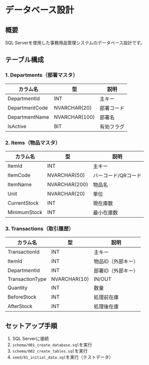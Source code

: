 # データベース設計

## 概要
SQL Serverを使用した事務用品管理システムのデータベース設計です。

## テーブル構成

### 1. Departments（部署マスタ）
| カラム名 | 型 | 説明 |
|---------|-----|------|
| DepartmentId | INT | 主キー |
| DepartmentCode | NVARCHAR(20) | 部署コード |
| DepartmentName | NVARCHAR(100) | 部署名 |
| IsActive | BIT | 有効フラグ |

### 2. Items（物品マスタ）
| カラム名 | 型 | 説明 |
|---------|-----|------|
| ItemId | INT | 主キー |
| ItemCode | NVARCHAR(50) | バーコード/QRコード |
| ItemName | NVARCHAR(200) | 物品名 |
| Unit | NVARCHAR(20) | 単位 |
| CurrentStock | INT | 現在庫数 |
| MinimumStock | INT | 最小在庫数 |

### 3. Transactions（取引履歴）
| カラム名 | 型 | 説明 |
|---------|-----|------|
| TransactionId | INT | 主キー |
| ItemId | INT | 物品ID（外部キー） |
| DepartmentId | INT | 部署ID（外部キー） |
| TransactionType | NVARCHAR(10) | IN/OUT |
| Quantity | INT | 数量 |
| BeforeStock | INT | 処理前在庫 |
| AfterStock | INT | 処理後在庫 |

## セットアップ手順
1. SQL Serverに接続
2. `schema/001_create_database.sql`を実行
3. `schema/002_create_tables.sql`を実行
4. `seed/01_initial_data.sql`を実行（テストデータ）